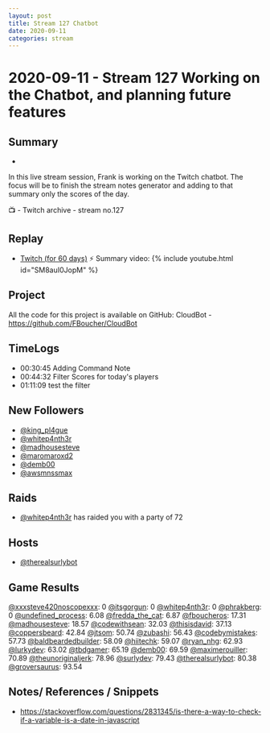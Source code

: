 ```yaml
---
layout: post
title: Stream 127 Chatbot
date: 2020-09-11
categories: stream
---
```



# 2020-09-11 - Stream 127 Working on the Chatbot, and planning future features

## Summary
-

In this live stream session, Frank is working on the Twitch chatbot. The focus will be to finish the stream notes generator and adding to that summary only the scores of the day.

📺 - Twitch archive - stream no.127

## Replay


- [Twitch (for 60 days)](https://www.twitch.tv/videos/)
⚡ Summary video:
{% include youtube.html id="SM8auI0JopM" %}
<br/><!--more-->

## Project

All the code for this project is available on GitHub: CloudBot - https://github.com/FBoucher/CloudBot

## TimeLogs

- 00:30:45 Adding Command Note
- 00:44:32 Filter Scores for today's players
- 01:11:09 test the filter

## New Followers

- [@king_pl4gue](https://www.twitch.tv/king_pl4gue)
- [@whitep4nth3r](https://www.twitch.tv/whitep4nth3r)
- [@madhousesteve](https://www.twitch.tv/madhousesteve)
- [@maromaroxd2](https://www.twitch.tv/maromaroxd2)
- [@demb00](https://www.twitch.tv/demb00)
- [@awsmnssmax](https://www.twitch.tv/awsmnssmax)

## Raids

- [@whitep4nth3r](https://www.twitch.tv/whitep4nth3r) has raided you with a party of 72

## Hosts

- [@therealsurlybot](https://www.twitch.tv/therealsurlybot)

## Game Results

[@xxxsteve420noscopexxx](https://www.twitch.tv/xxxsteve420noscopexxx): 0
[@itsgorgun](https://www.twitch.tv/itsgorgun): 0
[@whitep4nth3r](https://www.twitch.tv/whitep4nth3r): 0
[@phrakberg](https://www.twitch.tv/phrakberg): 0
[@undefined_process](https://www.twitch.tv/undefined_process): 6.08
[@fredda_the_cat](https://www.twitch.tv/fredda_the_cat): 6.87
[@fboucheros](https://www.twitch.tv/fboucheros): 17.31
[@madhousesteve](https://www.twitch.tv/madhousesteve): 18.57
[@codewithsean](https://www.twitch.tv/codewithsean): 32.03
[@thisisdavid](https://www.twitch.tv/thisisdavid): 37.13
[@coppersbeard](https://www.twitch.tv/coppersbeard): 42.84
[@jtsom](https://www.twitch.tv/jtsom): 50.74
[@zubashi](https://www.twitch.tv/zubashi): 56.43
[@codebymistakes](https://www.twitch.tv/codebymistakes): 57.73
[@baldbeardedbuilder](https://www.twitch.tv/baldbeardedbuilder): 58.09
[@hiitechk](https://www.twitch.tv/hiitechk): 59.07
[@ryan_nhg](https://www.twitch.tv/ryan_nhg): 62.93
[@lurkydev](https://www.twitch.tv/lurkydev): 63.02
[@tbdgamer](https://www.twitch.tv/tbdgamer): 65.19
[@demb00](https://www.twitch.tv/demb00): 69.59
[@maximerouiller](https://www.twitch.tv/maximerouiller): 70.89
[@theunoriginaljerk](https://www.twitch.tv/theunoriginaljerk): 78.96
[@surlydev](https://www.twitch.tv/surlydev): 79.43
[@therealsurlybot](https://www.twitch.tv/therealsurlybot): 80.38
[@groversaurus](https://www.twitch.tv/groversaurus): 93.54

## Notes/ References / Snippets

- https://stackoverflow.com/questions/2831345/is-there-a-way-to-check-if-a-variable-is-a-date-in-javascript
